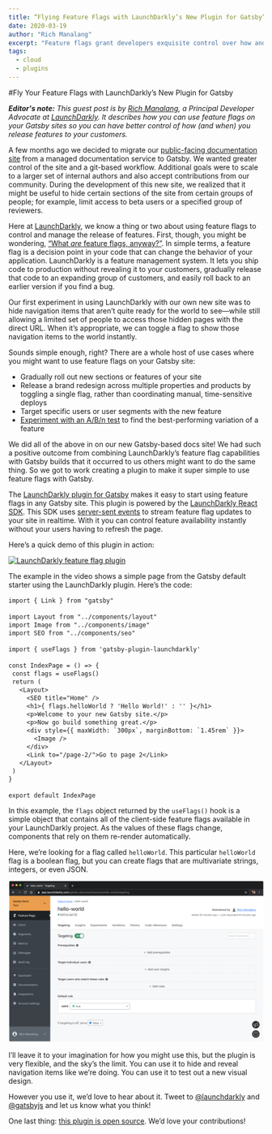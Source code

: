 ```yaml
---
title: “Flying Feature Flags with LaunchDarkly’s New Plugin for Gatsby”
date: 2020-03-19
author: "Rich Manalang"
excerpt: "Feature flags grant developers exquisite control over how and when new features are revealed to customers. LaunchDarkly’s new plugin for Gatsby makes using them exquisitely easy!"
tags:
  - cloud
  - plugins
---
```

#Fly Your Feature Flags with LaunchDarkly’s New Plugin for Gatsby


***Editor's note:** This guest post is by [Rich Manalang](https://twitter.com/rmanalan), a Principal Developer Advocate at [LaunchDarkly](https://launchdarkly.com). It describes how you can use feature flags on your Gatsby sites so you can have better control of how (and when) you release features to your customers.*

 A few months ago we decided to migrate our [public-facing documentation site](https://docs.launchdarkly.com) from a managed documentation service to Gatsby. We wanted greater control of the site and a git-based workflow. Additional goals were to scale to a larger set of internal authors and also accept contributions from our community. During the development of this new site, we realized that it might be useful to hide certain sections of the site from certain groups of people; for example, limit access to beta users or a specified group of reviewers.

Here at [LaunchDarkly](https://launchdarkly.com/), we know a thing or two about using feature flags to control and manage the release of features. First, though, you might be wondering, [“What *are* feature flags, anyway?”](https://martinfowler.com/articles/feature-toggles.html). In simple terms, a feature flag is a decision point in your code that can change the behavior of your application. LaunchDarkly is a feature management system. It lets you ship code to production without revealing it to your customers, gradually release that code to an expanding group of customers, and easily roll back to an earlier version if you find a bug.

Our first experiment in using LaunchDarkly with our own new site was to hide navigation items that aren’t quite ready for the world to see—while still allowing a limited set of people to access those hidden pages with the direct URL. When it’s appropriate, we can toggle a flag to show those navigation items to the world instantly.

Sounds simple enough, right? There are a whole host of use cases where you might want to use feature flags on your Gatsby site:
* Gradually roll out new sections or features of your site
* Release a brand redesign across multiple properties and products by toggling a single flag, rather than coordinating manual, time-sensitive deploys
* Target specific users or user segments with the new feature
* [Experiment with an A/B/n test](https://launchdarkly.com/features/experimentation/) to find the best-performing variation of a feature

We did all of the above in on our new Gatsby-based docs site! We had such a positive outcome from combining LaunchDarkly’s feature flag capabilities with Gatsby builds that it occurred to us others might want to do the same thing. So we got to work creating a plugin to make it super simple to use feature flags with Gatsby.  

The [LaunchDarkly plugin for Gatsby](https://www.gatsbyjs.org/packages/gatsby-plugin-launchdarkly/) makes it easy to start using feature flags in any Gatsby site. This plugin is powered by the [LaunchDarkly React SDK](https://docs.launchdarkly.com/docs/react-sdk-reference). This SDK uses [server-sent events](https://en.wikipedia.org/wiki/Server-sent_events) to stream feature flag updates to your site in realtime.  With it you can control feature availability instantly without your users having to refresh the page.

Here’s a quick demo of this plugin in action:

[![LaunchDarkly feature flag plugin](https://res.cloudinary.com/marcomontalbano/image/upload/v1583779053/video_to_markdown/images/youtube--kCidJJf75CA-c05b58ac6eb4c4700831b2b3070cd403.jpg)](https://www.youtube.com/embed/kCidJJf75CA "LaunchDarkly feature flag plugin")

 The example in the video shows a simple page from the Gatsby default starter using the LaunchDarkly plugin. Here’s the code:


```import React from "react"
import { Link } from "gatsby"

import Layout from "../components/layout"
import Image from "../components/image"
import SEO from "../components/seo"

import { useFlags } from 'gatsby-plugin-launchdarkly'

const IndexPage = () => {
 const flags = useFlags()
 return (
   <Layout>
     <SEO title="Home" />
     <h1>{ flags.helloWorld ? 'Hello World!' : '' }</h1>
     <p>Welcome to your new Gatsby site.</p>
     <p>Now go build something great.</p>
     <div style={{ maxWidth: `300px`, marginBottom: `1.45rem` }}>
       <Image />
     </div>
     <Link to="/page-2/">Go to page 2</Link>
   </Layout>
 )
}

export default IndexPage
```

In this example, the `flags` object returned by the `useFlags()` hook is a simple object that contains all of the client-side feature flags available in your LaunchDarkly project. As the values of these flags change, components that rely on them re-render automatically.

Here, we’re looking for a flag called `helloWorld`. This particular `helloWorld` flag is a boolean flag, but you can create flags that are multivariate strings, integers, or even JSON.


![Feature flags dashboard](./images/feature-flags-dashboard.png)

I’ll leave it to your imagination for how you might use this, but the plugin is very flexible, and the sky’s the limit. You can use it to hide and reveal navigation items like we’re doing. You can use it to test out a new visual design.

However you use it, we’d love to hear about it.  Tweet to [@launchdarkly](https://twitter.com/launchdarkly) and [@gatsbyjs](https://twitter.com/gatsbyjs) and let us know what you think!

One last thing: [this plugin is open source](https://github.com/launchdarkly-labs/gatsby-plugin-launchdarkly). We’d love your contributions!
